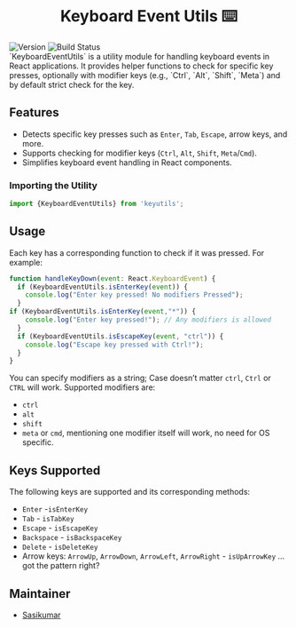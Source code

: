 <h1 align="center">Keyboard Event Utils ⌨️</h1>
<img src="https://img.shields.io/badge/Keyboard%20Event%20Utils-v1.0.5-blue" alt="Version">
<img src="https://img.shields.io/badge/Build-Passing-brightgreen" alt="Build Status">
<br>
`KeyboardEventUtils` is a utility module for handling keyboard events in React applications. It provides helper functions to check for specific key presses, optionally with modifier keys (e.g., `Ctrl`, `Alt`, `Shift`, `Meta`) and by default strict check for the key.

## Features

- Detects specific key presses such as `Enter`, `Tab`, `Escape`, arrow keys, and more.
- Supports checking for modifier keys (`Ctrl`, `Alt`, `Shift`, `Meta`/`Cmd`).
- Simplifies keyboard event handling in React components.

### Importing the Utility

```typescript
import {KeyboardEventUtils} from 'keyutils';
```

## Usage
Each key has a corresponding function to check if it was pressed. For example:
```jsx
function handleKeyDown(event: React.KeyboardEvent) {
  if (KeyboardEventUtils.isEnterKey(event)) {
    console.log("Enter key pressed! No modifiers Pressed");
  }
if (KeyboardEventUtils.isEnterKey(event,"*")) {
    console.log("Enter key pressed!"); // Any modifiers is allowed
  }
  if (KeyboardEventUtils.isEscapeKey(event, "ctrl")) {
    console.log("Escape key pressed with Ctrl!");
  }
}
```
You can specify modifiers as a string; Case doesn’t matter `ctrl`, `Ctrl` or `CTRL` will work. Supported modifiers are:
- `ctrl`
- `alt`
- `shift`
- `meta` or `cmd`, mentioning one modifier itself will work, no need for OS specific.

## Keys Supported

The following keys are supported and its corresponding methods:
- `Enter` -`isEnterKey`
- `Tab` - `isTabKey`
- `Escape` - `isEscapeKey`
- `Backspace` - `isBackspaceKey`
- `Delete` - `isDeleteKey`
- Arrow keys: `ArrowUp`, `ArrowDown`, `ArrowLeft`, `ArrowRight` - `isUpArrowKey` ... got the pattern right?

## Maintainer
* [Sasikumar](https://github.com/Sasikumar1112)